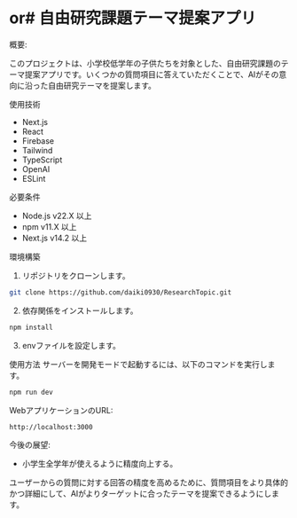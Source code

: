 # or# 自由研究課題テーマ提案アプリ

概要:

このプロジェクトは、小学校低学年の子供たちを対象とした、自由研究課題のテーマ提案アプリです。いくつかの質問項目に答えていただくことで、AIがその意向に沿った自由研究テーマを提案します。

使用技術
- Next.js
- React
- Firebase
- Tailwind
- TypeScript
- OpenAI
- ESLint

必要条件
- Node.js v22.X 以上
- npm v11.X 以上
- Next.js v14.2 以上

環境構築
1. リポジトリをクローンします。
```bash
git clone https://github.com/daiki0930/ResearchTopic.git
```

2. 依存関係をインストールします。
```bash
npm install
```
3. envファイルを設定します。

使用方法
サーバーを開発モードで起動するには、以下のコマンドを実行します。
```bash
npm run dev
```
WebアプリケーションのURL:
```bash
http://localhost:3000
```

今後の展望:
- 小学生全学年が使えるように精度向上する。

ユーザーからの質問に対する回答の精度を高めるために、質問項目をより具体的かつ詳細にして、AIがよりターゲットに合ったテーマを提案できるようにします。